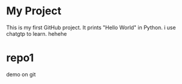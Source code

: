 # My Project
This is my first GitHub project.
It prints "Hello World" in Python.
i use chatgtp to learn. hehehe
# repo1
demo on git